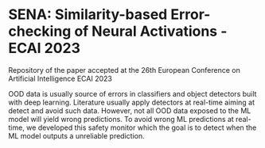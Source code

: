 # SENA: Similarity-based Error-checking of Neural Activations - ECAI 2023
Repository of the paper accepted at the 26th European Conference on Artificial Intelligence ECAI 2023

OOD data is usually source of errors in classifiers and object detectors built with deep learning.
Literature usually apply detectors at real-time aiming at detect and avoid such data.
However, not all OOD data exposed to the ML model will yield wrong predictions. 
To avoid wrong ML predictions at real-time, we developed this safety monitor which the goal is to detect when the ML model outputs a unreliable prediction.
